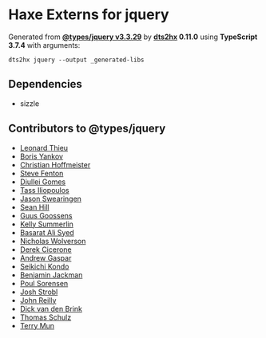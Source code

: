 # Haxe Externs for jquery

Generated from **[@types/jquery v3.3.29](https://github.com/DefinitelyTyped/DefinitelyTyped#readme)** by **[dts2hx](https://github.com/haxiomic/dts2hx) 0.11.0** using **TypeScript 3.7.4** with arguments:

	dts2hx jquery --output _generated-libs

## Dependencies
- sizzle

## Contributors to @types/jquery
- [Leonard Thieu](https://github.com/leonard-thieu)
- [Boris Yankov](https://github.com/borisyankov)
- [Christian Hoffmeister](https://github.com/choffmeister)
- [Steve Fenton](https://github.com/Steve-Fenton)
- [Diullei Gomes](https://github.com/Diullei)
- [Tass Iliopoulos](https://github.com/tasoili)
- [Jason Swearingen](https://github.com/jasons-novaleaf)
- [Sean Hill](https://github.com/seanski)
- [Guus Goossens](https://github.com/Guuz)
- [Kelly Summerlin](https://github.com/ksummerlin)
- [Basarat Ali Syed](https://github.com/basarat)
- [Nicholas Wolverson](https://github.com/nwolverson)
- [Derek Cicerone](https://github.com/derekcicerone)
- [Andrew Gaspar](https://github.com/AndrewGaspar)
- [Seikichi Kondo](https://github.com/seikichi)
- [Benjamin Jackman](https://github.com/benjaminjackman)
- [Poul Sorensen](https://github.com/s093294)
- [Josh Strobl](https://github.com/JoshStrobl)
- [John Reilly](https://github.com/johnnyreilly)
- [Dick van den Brink](https://github.com/DickvdBrink)
- [Thomas Schulz](https://github.com/King2500)
- [Terry Mun](https://github.com/terrymun)